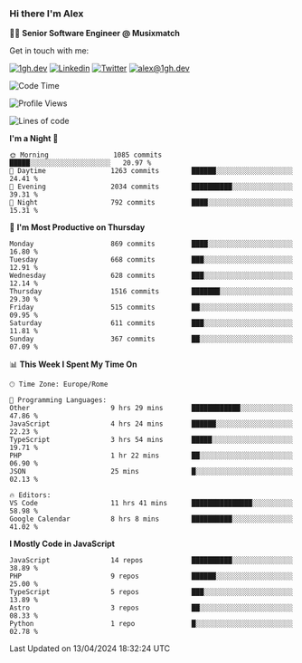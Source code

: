 ### Hi there I'm Alex

👨‍💻 __Senior Software Engineer @ Musixmatch__

Get in touch with me:

[![1gh.dev](https://img.shields.io/static/v1?label=1gh.dev&message=%20&color=red&logo=&style=flat-square&logoColor=white)](https://www.1gh.dev/)
[![Linkedin](https://img.shields.io/static/v1?label=Linkedin&message=%20&color=blue&logo=Linkedin&style=flat-square&logoColor=white)](https://linkedin.com/in/alexghirelli)
[![Twitter](https://img.shields.io/static/v1?label=Twitter&message=%20&color=blue&logo=Twitter&style=flat-square&logoColor=white)](https://twitter.com/alexGhirelli)
[![alex@1gh.dev](https://img.shields.io/static/v1?label=alex@1gh.dev&message=%20&color=red&logo=gmail&style=flat-square&logoColor=white)](mailto:alex@1gh.dev)

<!--START_SECTION:waka-->
![Code Time](http://img.shields.io/badge/Code%20Time-7%2C863%20hrs%203%20mins-blue)

![Profile Views](http://img.shields.io/badge/Profile%20Views-0-blue)

![Lines of code](https://img.shields.io/badge/From%20Hello%20World%20I%27ve%20Written-25.5%20million%20lines%20of%20code-blue)

**I'm a Night 🦉** 

```text
🌞 Morning                1085 commits        █████░░░░░░░░░░░░░░░░░░░░   20.97 % 
🌆 Daytime                1263 commits        ██████░░░░░░░░░░░░░░░░░░░   24.41 % 
🌃 Evening                2034 commits        ██████████░░░░░░░░░░░░░░░   39.31 % 
🌙 Night                  792 commits         ████░░░░░░░░░░░░░░░░░░░░░   15.31 % 
```
📅 **I'm Most Productive on Thursday** 

```text
Monday                   869 commits         ████░░░░░░░░░░░░░░░░░░░░░   16.80 % 
Tuesday                  668 commits         ███░░░░░░░░░░░░░░░░░░░░░░   12.91 % 
Wednesday                628 commits         ███░░░░░░░░░░░░░░░░░░░░░░   12.14 % 
Thursday                 1516 commits        ███████░░░░░░░░░░░░░░░░░░   29.30 % 
Friday                   515 commits         ██░░░░░░░░░░░░░░░░░░░░░░░   09.95 % 
Saturday                 611 commits         ███░░░░░░░░░░░░░░░░░░░░░░   11.81 % 
Sunday                   367 commits         ██░░░░░░░░░░░░░░░░░░░░░░░   07.09 % 
```


📊 **This Week I Spent My Time On** 

```text
🕑︎ Time Zone: Europe/Rome

💬 Programming Languages: 
Other                    9 hrs 29 mins       ████████████░░░░░░░░░░░░░   47.86 % 
JavaScript               4 hrs 24 mins       ██████░░░░░░░░░░░░░░░░░░░   22.23 % 
TypeScript               3 hrs 54 mins       █████░░░░░░░░░░░░░░░░░░░░   19.71 % 
PHP                      1 hr 22 mins        ██░░░░░░░░░░░░░░░░░░░░░░░   06.90 % 
JSON                     25 mins             █░░░░░░░░░░░░░░░░░░░░░░░░   02.13 % 

🔥 Editors: 
VS Code                  11 hrs 41 mins      ███████████████░░░░░░░░░░   58.98 % 
Google Calendar          8 hrs 8 mins        ██████████░░░░░░░░░░░░░░░   41.02 % 
```

**I Mostly Code in JavaScript** 

```text
JavaScript               14 repos            ██████████░░░░░░░░░░░░░░░   38.89 % 
PHP                      9 repos             ██████░░░░░░░░░░░░░░░░░░░   25.00 % 
TypeScript               5 repos             ███░░░░░░░░░░░░░░░░░░░░░░   13.89 % 
Astro                    3 repos             ██░░░░░░░░░░░░░░░░░░░░░░░   08.33 % 
Python                   1 repo              █░░░░░░░░░░░░░░░░░░░░░░░░   02.78 % 
```




 Last Updated on 13/04/2024 18:32:24 UTC
<!--END_SECTION:waka-->
